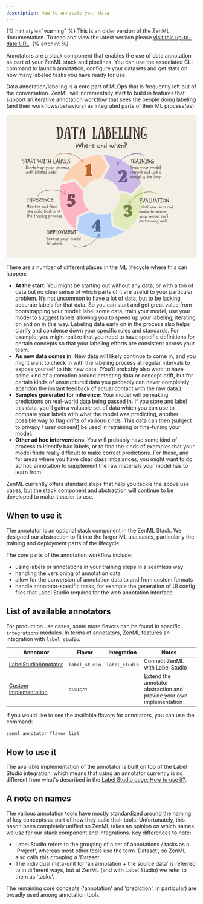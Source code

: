 ```yaml
---
description: How to annotate your data
---
```


{% hint style="warning" %}
This is an older version of the ZenML documentation. To read and view the latest version please [visit this up-to-date URL](https://docs.zenml.io).
{% endhint %}


Annotators are a stack component that enables the use of data annotation as part
of your ZenML stack and pipelines. You can use the associated CLI command to
launch annotation, configure your datasets and get stats on how many labeled
tasks you have ready for use.

Data annotation/labeling is a core part of MLOps that is frequently left out
of the conversation. ZenML will incrementally start to build in features that
support an iterative annotation workflow that sees the people doing labeling
(and their workflows/behaviors) as integrated parts of their ML process(es).

![When and where to annotate.](../../assets/annotation/annotation-when-where.png)

There are a number of different places in the ML lifecycle where this can
happen:

- **At the start**: You might be starting out without any data, or with a ton of
  data but no clear sense of which parts of it are useful to your particular
  problem. It’s not uncommon to have a lot of data, but to be lacking accurate
  labels for that data. So you can start and get great value from bootstrapping
  your model: label some data, train your model, use your model to suggest
  labels allowing you to speed up your labeling, iterating on and on in this
  way. Labeling data early on in the process also helps clarify and condense
  down your specific rules and standards. For example, you might realize that
  you need to have specific definitions for certain concepts so that your
  labeling efforts are consistent across your team.
- **As new data comes in**: New data will likely continue to come in, and you
  might want to check in with the labeling process at regular intervals to
  expose yourself to this new data. (You’ll probably also want to have some kind
  of automation around detecting data or concept drift, but for certain kinds of
  unstructured data you probably can never completely abandon the instant
  feedback of actual contact with the raw data.)
- **Samples generated for inference**: Your model will be making predictions on
  real-world data being passed in. If you store and label this data, you’ll gain
  a valuable set of data which you can use to compare your labels with what the
  model was predicting, another possible way to flag drifts of various kinds.
  This data can then (subject to privacy / user consent) be used in retraining
  or fine-tuning your model.
- **Other ad hoc interventions**: You will probably have some kind of process to
  identify bad labels, or to find the kinds of examples that your model finds
  really difficult to make correct predictions. For these, and for areas where
  you have clear class imbalances, you might want to do ad hoc annotation to
  supplement the raw materials your model has to learn from.

ZenML currently offers standard steps that help you tackle the above use cases,
but the stack component and abstraction will continue to be developed to make it
easier to use.

## When to use it

The annotator is an optional stack component in the ZenML Stack. We designed our
abstraction to fit into the larger ML use cases, particularly the training and
deployment parts of the lifecycle.

The core parts of the annotation workflow include:

- using labels or annotations in your training steps in a seamless way
- handling the versioning of annotation data
- allow for the conversion of annotation data to and from custom formats
- handle annotator-specific tasks, for example the generation of UI config files
  that Label Studio requires for the web annotation interface

## List of available annotators

For production use cases, some more flavors can be found in specific
`integrations` modules. In terms of annotators, ZenML features an integration with
`label_studio`.

| Annotator                                 | Flavor         | Integration    | Notes                                                                |
|-------------------------------------------|----------------|----------------|----------------------------------------------------------------------|
| [LabelStudioAnnotator](./label-studio.md) | `label_studio` | `label_studio` | Connect ZenML with Label Studio                                      |
| [Custom Implementation](./custom.md)      | _custom_       |                | Extend the annotator abstraction and provide your own implementation |

If you would like to see the available flavors for annotators, you can use
the command:

```shell
zenml annotator flavor list
```

## How to use it

The available implementation of the annotator is built on top of the Label
Studio integration, which means that using an annotator currently is no
different from what's described in the [Label Studio page: How to use
it?](./label-studio.md#how-do-you-use-it).

## A note on names

The various annotation tools have mostly standardized around the naming of key
concepts as part of how they build their tools. Unfortunately, this hasn't been
completely unified so ZenML takes an opinion on which names we use for our stack
component and integrations. Key differences to note:

- Label Studio refers to the grouping of a set of annotations / tasks as a
  'Project', whereas most other tools use the term 'Dataset', so ZenML also
  calls this grouping a 'Dataset'.
- The individual meta-unit for 'an annotation + the source data' is referred to
  in different ways, but at ZenML (and with Label Studio) we refer to them as
  'tasks'.

The remaining core concepts ('annotation' and 'prediction', in particular) are
broadly used among annotation tools.
